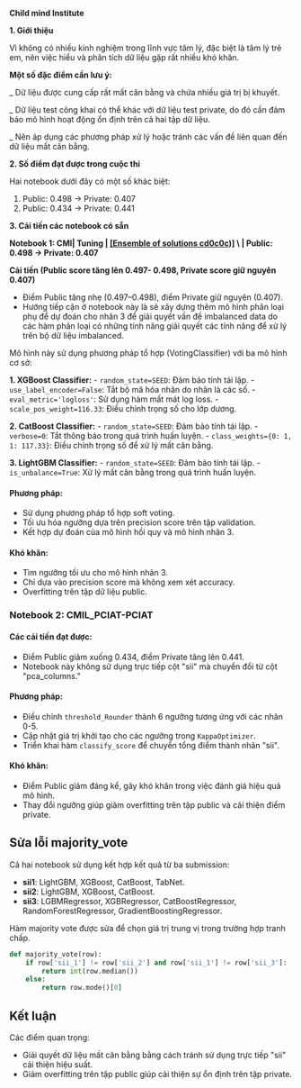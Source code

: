 **Child mind Institute**

**1. Giới thiệu**

Vì không có nhiều kinh nghiệm trong lĩnh vực tâm lý, đặc biệt là tâm lý trẻ em, nên việc hiểu và phân tích dữ liệu gặp rất nhiều khó khăn.

**Một số đặc điểm cần lưu ý:**

\_ Dữ liệu được cung cấp rất mất cân bằng và chứa nhiều giá trị bị khuyết.

\_ Dữ liệu test công khai có thể khác với dữ liệu test private, do đó cần đảm bảo mô hình hoạt động ổn định trên cả hai tập dữ liệu.

\_ Nên áp dụng các phương pháp xử lý hoặc tránh các vấn đề liên quan đến dữ liệu mất cân bằng.

**2. Số điểm đạt được trong cuộc thi**

Hai notebook dưới đây có một số khác biệt:

1. Public: 0.498 → Private: 0.407
2. Public: 0.434 → Private: 0.441

**3. Cải tiến các notebook có sẵn**

**Notebook 1: CMI| Tuning | [[Ensemble of solutions cd0c0c)]](https://www.kaggle.com/code/hovuan/cmi-tuning-ensemble-of-solutions-cd0c0c)
\ | Public: 0.498 → Private: 0.407**

**Cải tiến (Public score tăng lên  0.497- 0.498, Private score giữ nguyên 0.407)**
- Điểm Public tăng nhẹ (0.497–0.498), điểm Private giữ nguyên (0.407).
- Hướng tiếp cận ở notebook này là sẽ xây dựng thêm mô hình phân loại phụ để dự đoán cho nhãn 3 để giải quyết vấn đề imbalanced data do các hàm phân loại có những tính năng giải quyết các tính năng để xử lý trên bộ dữ liệu imbalanced.

Mô hình này sử dụng phương pháp tổ hợp (VotingClassifier) với ba mô hình cơ sở:
  
  **1. XGBoost Classifier:**
     - `random_state=SEED`: Đảm bảo tính tái lập.
     - `use_label_encoder=False`: Tắt bộ mã hóa nhãn do nhãn là các số.
     - `eval_metric='logloss'`: Sử dụng hàm mất mát log loss.
     - `scale_pos_weight=116.33`: Điều chỉnh trọng số cho lớp dương.

  **2. CatBoost Classifier:**
     - `random_state=SEED`: Đảm bảo tính tái lập.
     - `verbose=0`: Tắt thông báo trong quá trình huấn luyện.
     - `class_weights={0: 1, 1: 117.33}`: Điều chỉnh trọng số để xử lý mất cân bằng.

  **3. LightGBM Classifier:**
     - `random_state=SEED`: Đảm bảo tính tái lập.
     - `is_unbalance=True`: Xử lý mất cân bằng trong quá trình huấn luyện.

#### Phương pháp:
- Sử dụng phương pháp tổ hợp soft voting.
- Tối ưu hóa ngưỡng dựa trên precision score trên tập validation.
- Kết hợp dự đoán của mô hình hồi quy và mô hình nhãn 3.

#### Khó khăn:
- Tìm ngưỡng tối ưu cho mô hình nhãn 3.
- Chỉ dựa vào precision score mà không xem xét accuracy.
- Overfitting trên tập dữ liệu public.

### Notebook 2: CMIL_PCIAT-PCIAT

#### Các cải tiến đạt được:
- Điểm Public giảm xuống 0.434, điểm Private tăng lên 0.441.
- Notebook này không sử dụng trực tiếp cột "sii" mà chuyển đổi từ cột "pca_columns."

#### Phương pháp:
- Điều chỉnh `threshold_Rounder` thành 6 ngưỡng tương ứng với các nhãn 0-5.
- Cập nhật giá trị khởi tạo cho các ngưỡng trong `KappaOptimizer`.
- Triển khai hàm `classify_score` để chuyển tổng điểm thành nhãn "sii".

#### Khó khăn:
- Điểm Public giảm đáng kể, gây khó khăn trong việc đánh giá hiệu quả mô hình.
- Thay đổi ngưỡng giúp giảm overfitting trên tập public và cải thiện điểm private.

## Sửa lỗi majority_vote

Cả hai notebook sử dụng kết hợp kết quả từ ba submission:
- **sii1**: LightGBM, XGBoost, CatBoost, TabNet.
- **sii2**: LightGBM, XGBoost, CatBoost.
- **sii3**: LGBMRegressor, XGBRegressor, CatBoostRegressor, RandomForestRegressor, GradientBoostingRegressor.

Hàm majority vote được sửa để chọn giá trị trung vị trong trường hợp tranh chấp.

```python
def majority_vote(row):
    if row['sii_1'] != row['sii_2'] and row['sii_1'] != row['sii_3']:
        return int(row.median()) 
    else:
        return row.mode()[0]
```

## Kết luận

Các điểm quan trọng:
- Giải quyết dữ liệu mất cân bằng bằng cách tránh sử dụng trực tiếp "sii" cải thiện hiệu suất.
- Giảm overfitting trên tập public giúp cải thiện sự ổn định trên tập private.

